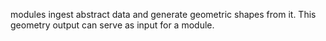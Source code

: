 [](project:#cat-Map) modules ingest abstract data and generate geometric shapes from it.
This geometry output can serve as input for a [](project:#cat-Render) module.

